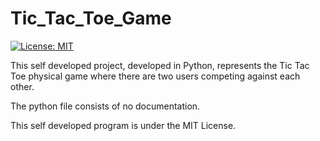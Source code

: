 # Tic_Tac_Toe_Game

[![License: MIT](https://img.shields.io/badge/License-MIT-yellow.svg)](https://raw.githubusercontent.com/AbhinavGupta2002/AstonHack2021/main/LICENSE)

This self developed project, developed in Python, represents the Tic Tac Toe physical game where there are two users competing against each other.

The python file consists of no documentation.

This self developed program is under the MIT License.
